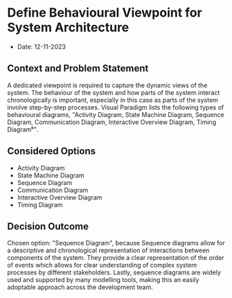 # Define Behavioural Viewpoint for System Architecture

* Date: 12-11-2023

## Context and Problem Statement

A dedicated viewpoint is required to capture the dynamic views of the system. The behaviour of the system and how parts of the system interact chronologically is important, especially in this case as parts of the system involve step-by-step processes. Visual Paradigm lists the following types of behavioural diagrams, "Activity Diagram, State Machine Diagram, Sequence Diagram, Communication Diagram, Interactive Overview Diagram, Timing Diagram⁶".

## Considered Options

* Activity Diagram
* State Machine Diagram
* Sequence Diagram
* Communication Diagram
* Interactive Overview Diagram
* Timing Diagram

## Decision Outcome

Chosen option: "Sequence Diagram", because Sequence diagrams allow for a descriptive and chronological representation of interactions between components of the system. They provide a clear representation of the order of events which allows for clear understanding of complex system processes by different stakeholders. Lastly, sequence diagrams are widely used and supported by many modelling tools, making this an easily adoptable approach across the development team.
